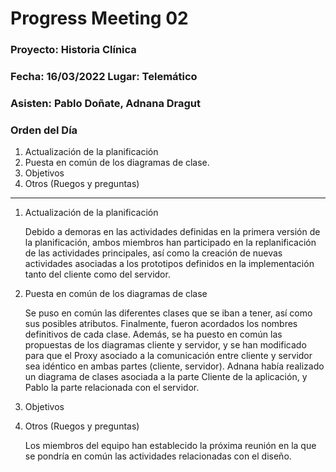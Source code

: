 # Progress Meeting 02
### Proyecto: Historia Clínica
### Fecha: 16/03/2022 Lugar: Telemático
### Asisten: Pablo Doñate, Adnana Dragut

### Orden del Día

  1. Actualización de la planificación
  2. Puesta en común de los diagramas de clase.
  3. Objetivos
  4. Otros (Ruegos y preguntas)

 --- 
  1. Actualización de la planificación
     <p>Debido a demoras en las actividades definidas en la primera versión de la planificación, ambos miembros han participado en la replanificación de las actividades principales, así como la creación de nuevas actividades asociadas a los prototipos definidos en la implementación tanto del cliente como del servidor.
        
  2. Puesta en común de los diagramas de clase
    <p>Se puso en común las diferentes clases que se iban a tener, así como sus posibles atributos. Finalmente, fueron acordados los nombres definitivos de cada clase.
    Además, se ha puesto en común las propuestas de los diagramas cliente y servidor, y se han modificado para que el Proxy asociado a la comunicación entre cliente y servidor sea idéntico en ambas partes (cliente, servidor).
Adnana había realizado un diagrama de clases asociada a la parte Cliente de la aplicación, y Pablo la parte relacionada con el servidor.
   
  3. Objetivos
      
  4. Otros (Ruegos y preguntas)
    <p>Los miembros del equipo han establecido la próxima reunión en la que se pondría en común las actividades relacionadas con el diseño.
